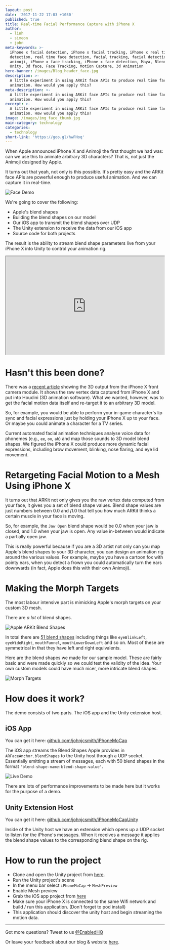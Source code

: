 ```yaml
---
layout: post
date: '2017-11-22 17:03 +1030'
published: true
title: Real-time Facial Performance Capture with iPhone X
author:
  - linh
  - simeon
  - john
meta-keywords: >-
  iPhone x facial detection, iPhone x facial tracking, iPhone x real time face
  detection, real time face detection, facial tracking, facial detection,
  animoji, iPhone x face tracking, iPhone x face detection, Maya, Blender,
  Unity, 3d face, Face Tracking, Motion Capture, 3d Animation
hero-banner: /images/Blog_header_face.jpg
description: >-
  A little experiment in using ARKit face APIs to produce real time face
  animation. How would you apply this?
meta-description: >-
  A little experiment in using ARKit face APIs to produce real time face
  animation. How would you apply this?
excerpt: >-
  A little experiment in using ARKit face APIs to produce real time face
  animation. How would you apply this?
image: /images/img_face_thumb.jpg
main-category: technology
categories:
  - technology
short-link: 'https://goo.gl/hwFHoq'
---
```

When Apple announced iPhone X and Animoji the first thought we had was: can we use this to animate arbitrary 3D characters? That is, not just the Animoji designed by Apple.

It turns out that yeah, not only is this possible. It's pretty easy and the ARKit face APIs are powerful enough to produce useful animation. And we can capture it in real-time.

![Face Demo]({{site.baseurl}}/images/img_face_result.gif)

We're going to cover the following:

* Apple's blend shapes
* Building the blend shapes on our model
* Our iOS app to transmit the blend shapes over UDP
* The Unity extension to receive the data from our iOS app
* Source code for both projects

The result is the ability to stream blend shape parameters live from your iPhone X into Unity to control your animation rig.

<div style="position:relative;
  padding-bottom:56.25%;
  padding-top:30px;
  height:0;
  overflow:hidden;" class="video-container"><iframe style="position:absolute;
  top:0;
  left:0;
  width:100%;
  height:100%;" width="896" height="504"
src="https://youtube.com/embed/nY6bkB-dw0I">
</iframe></div>


# Hasn't this been done?

There was a [recent article](http://prostheticknowledge.tumblr.com/post/167520295696/iphone-x-face-motion-capture-into-houdini-were) showing the 3D output from the iPhone X front camera module. It shows the raw vertex data captured from iPhone X and put into Houdini (3D animation software). What we wanted, however, was to get the facial motion data itself and re-target it to an arbitrary 3D model.

So, for example, you would be able to perform your in-game character's lip sync and facial expressions just by holding your iPhone X up to your face. Or maybe you could animate a character for a TV series.

Current automated facial animation techniques analyse voice data for phonemes (e.g., `ee`, `oo`, `ah`) and map those sounds to 3D model blend shapes. We figured the iPhone X could produce more dynamic facial expressions, including brow movement, blinking, nose flaring, and eye lid movement.

# Retargeting Facial Motion to a Mesh Using iPhone X

It turns out that ARKit not only gives you the raw vertex data computed from your face, it gives you a set of blend shape values. Blend shape values are just numbers between 0.0 and ¡1.0 that tell you how much ARKit thinks a certain muscle in your face is moving.

So, for example, the `Jaw Open` blend shape would be 0.0 when your jaw is closed, and 1.0 when your jaw is open. Any value in-between would indicate a partially open jaw.

This is really powerful because if you are a 3D artist not only can you map Apple's blend shapes to your 3D character, you can design an animation rig around the various values. For example, maybe you have a cartoon fox with pointy ears, when you detect a frown you could automatically turn the ears downwards (in fact, Apple does this with their own Animoji).

# Making the Morph Targets

The most labour intensive part is mimicking Apple's morph targets on your custom 3D mesh.

There are *a lot* of blend shapes.

![Apple ARKit Blend Shapes]({{site.baseurl}}/images/img_face_appleblendshapes.gif)

In total there are [51 blend shapes](https://developer.apple.com/documentation/arkit/arfaceanchor.blendshapelocation) including things like `eyeBlinkLeft`, `eyeWideRight`, `mouthFunnel`, `mouthLowerDownLeft` and so on. Most of these are symmetrical in that they have left and right equivalents.

Here are the blend shapes we made for our sample model. These are fairly basic and were made quickly so we could test the validity of the idea. Your own custom models could have much nicer, more intricate blend shapes.

![Morph Targets]({{site.baseurl}}/images/img_face_morphtargets.gif)

# How does it work?

The demo consists of two parts. The iOS app and the Unity extension host.

## iOS App  ##

You can get it here: [github.com/johnjcsmith/iPhoneMoCap](https://github.com/johnjcsmith/iPhoneMoCapiOS)

The iOS app streams the Blend Shapes Apple provides in `ARFaceAnchor.blendShapes` to the Unity host through a UDP socket. Essentially emitting a stream of messages, each with 50 blend shapes in the format `'blend-shape-name:blend-shape-value'`.

![Live Demo]({{site.baseurl}}/images/img_face_johnphone.jpg)

There are lots of performance improvements to be made here but it works for the purpose of a demo.

## Unity Extension Host

You can get it here: [github.com/johnjcsmith/iPhoneMoCapUnity](https://github.com/johnjcsmith/iPhoneMoCapUnity)

Inside of the Unity host we have an extension which opens up a UDP socket to listen for the iPhone's messages. When it receives a message it applies the blend shape values to the corresponding blend shape on the rig.

# How to run the project

* Clone and open the Unity project from [here](https://github.com/johnjcsmith/iPhoneMoCapUnity).
* Run the Unity project's scene
* In the menu bar select `iPhoneMoCap` -> `MeshPreview`
* Enable Mesh preview
* Grab the iOS app project from [here](https://github.com/johnjcsmith/iPhoneMoCapiOS)
* Make sure your iPhone X is connected to the same Wifi network and build / run this application. (Don't forget to pod install)
* This application should discover the unity host and begin streaming the motion data.

---
Got more questions? Tweet to us [@EnabledHQ](https://twitter.com/EnabledHQ) 

Or leave your feedback about our blog & website [here](https://enabled1.typeform.com/to/YcdNts).
